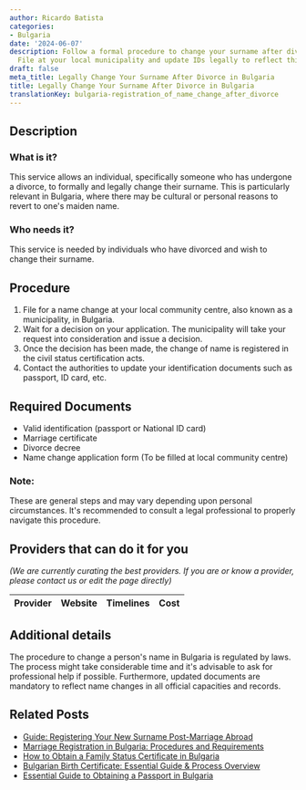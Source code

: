 ```yaml
---
author: Ricardo Batista
categories:
- Bulgaria
date: '2024-06-07'
description: Follow a formal procedure to change your surname after divorce in Bulgaria.
  File at your local municipality and update IDs legally to reflect this change.
draft: false
meta_title: Legally Change Your Surname After Divorce in Bulgaria
title: Legally Change Your Surname After Divorce in Bulgaria
translationKey: bulgaria-registration_of_name_change_after_divorce
---
```


## Description
### What is it?
This service allows an individual, specifically someone who has undergone a divorce, to formally and legally change their surname. This is particularly relevant in Bulgaria, where there may be cultural or personal reasons to revert to one's maiden name.

### Who needs it?
This service is needed by individuals who have divorced and wish to change their surname.

## Procedure

1. File for a name change at your local community centre, also known as a municipality, in Bulgaria.
2. Wait for a decision on your application. The municipality will take your request into consideration and issue a decision.
3. Once the decision has been made, the change of name is registered in the civil status certification acts.
4. Contact the authorities to update your identification documents such as passport, ID card, etc. 

## Required Documents

* Valid identification (passport or National ID card)
* Marriage certificate
* Divorce decree
* Name change application form (To be filled at local community centre)

### Note:
These are general steps and may vary depending upon personal circumstances. It's recommended to consult a legal professional to properly navigate this procedure.

## Providers that can do it for you

_(We are currently curating the best providers. If you are or know a provider, please contact us or edit the page directly)_

| Provider        |     Website     |     Timelines    |       Cost      |
| --------------- | --------------- |  :-------------: | :-------------: |

## Additional details
The procedure to change a person's name in Bulgaria is regulated by laws. The process might take considerable time and it's advisable to ask for professional help if possible. Furthermore, updated documents are mandatory to reflect name changes in all official capacities and records.


## Related Posts

- [Guide: Registering Your New Surname Post-Marriage Abroad](https://tramitit.com/guides/bulgaria/registration_of_surname_change_after_marriage/)
- [Marriage Registration in Bulgaria: Procedures and Requirements](https://tramitit.com/guides/bulgaria/marriage_registration/)
- [How to Obtain a Family Status Certificate in Bulgaria](https://tramitit.com/guides/bulgaria/issuance_of_a_family_status_certificate/)
- [Bulgarian Birth Certificate: Essential Guide & Process Overview](https://tramitit.com/guides/bulgaria/issuance_of_a_birth_certificate/)
- [Essential Guide to Obtaining a Passport in Bulgaria](https://tramitit.com/guides/bulgaria/issuance_of_a_passport/)
